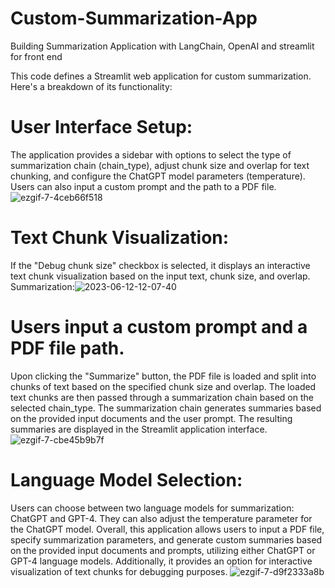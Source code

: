 # Custom-Summarization-App
Building Summarization Application with LangChain,  OpenAI and streamlit for front end

This code defines a Streamlit web application for custom summarization. Here's a breakdown of its functionality:

# User Interface Setup:
The application provides a sidebar with options to select the type of summarization chain (chain_type), adjust chunk size and overlap for text chunking, and configure the ChatGPT model parameters (temperature).
Users can also input a custom prompt and the path to a PDF file.![ezgif-7-4ceb66f518](https://github.com/Harmit9495/Custom-Summarization-App/assets/52893215/b3f86081-775a-401d-9e07-0343f54398aa)


# Text Chunk Visualization:
If the "Debug chunk size" checkbox is selected, it displays an interactive text chunk visualization based on the input text, chunk size, and overlap.
Summarization:![2023-06-12-12-07-40](https://github.com/Harmit9495/Custom-Summarization-App/assets/52893215/bec53bdb-0c1d-4272-af31-9aab23bac540)


# Users input a custom prompt and a PDF file path.
Upon clicking the "Summarize" button, the PDF file is loaded and split into chunks of text based on the specified chunk size and overlap.
The loaded text chunks are then passed through a summarization chain based on the selected chain_type.
The summarization chain generates summaries based on the provided input documents and the user prompt.
The resulting summaries are displayed in the Streamlit application interface.
![ezgif-7-cbe45b9b7f](https://github.com/Harmit9495/Custom-Summarization-App/assets/52893215/8ff16644-a067-4117-baca-32a4ffedd336)

# Language Model Selection:
Users can choose between two language models for summarization: ChatGPT and GPT-4. They can also adjust the temperature parameter for the ChatGPT model.
Overall, this application allows users to input a PDF file, specify summarization parameters, and generate custom summaries based on the provided input documents and prompts, utilizing either ChatGPT or GPT-4 language models. Additionally, it provides an option for interactive visualization of text chunks for debugging purposes.
![ezgif-7-d9f2333a8b](https://github.com/Harmit9495/Custom-Summarization-App/assets/52893215/d65478c4-7b52-45b1-ad11-dc101e3af0ae)
